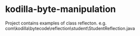 # kodilla-byte-manipulation
 Project contains examples of class reflecton.
 e.g. com\kodilla\bytecode\reflection\student\StudentReflection.java
